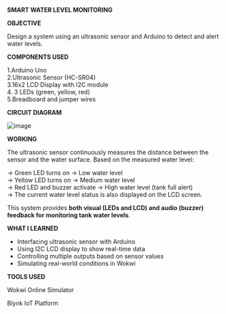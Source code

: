 **SMART WATER LEVEL MONITORING**  

**OBJECTIVE**

Design a system using an ultrasonic sensor and Arduino to detect and alert water levels.

**COMPONENTS USED**

1.Arduino Uno  
2.Ultrasonic Sensor (HC-SR04)  
3.16x2 LCD Display with I2C module  
4. 3 LEDs (green, yellow, red)  
5.Breadboard and jumper wires 

**CIRCUIT DIAGRAM**

![image](https://github.com/user-attachments/assets/cb10bb96-f86d-4b97-9b4c-fb5011c9b501)


**WORKING**

The ultrasonic sensor continuously measures the distance between the sensor and the water surface. Based on the measured water level:

-> Green LED turns on → Low water level  
-> Yellow LED turns on → Medium water level  
-> Red LED and buzzer activate → High water level (tank full alert)  
-> The current water level status is also displayed on the LCD screen.

This system provides **both visual (LEDs and LCD) and audio (buzzer) feedback for monitoring tank water levels**.


**WHAT I LEARNED**

- Interfacing ultrasonic sensor with Arduino  
- Using I2C LCD display to show real-time data  
- Controlling multiple outputs based on sensor values  
- Simulating real-world conditions in Wokwi

**TOOLS USED**

Wokwi Online Simulator

Blynk IoT Platform



